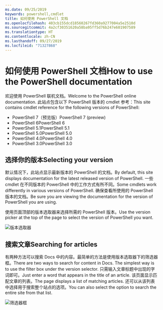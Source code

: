 ```yaml
---
ms.date: 09/25/2019
keywords: powershell,cmdlet
title: 如何使用 PowerShell 文档
ms.openlocfilehash: 403cb155dcd18560267fd360a9277004a5e2510d
ms.sourcegitcommit: 4a2cf30351620a58ba95ff5d76b247e601907589
ms.translationtype: HT
ms.contentlocale: zh-CN
ms.lasthandoff: 09/27/2019
ms.locfileid: "71327868"
---
```

# <a name="how-to-use-the-powershell-documentation"></a><span data-ttu-id="bcf34-103">如何使用 PowerShell 文档</span><span class="sxs-lookup"><span data-stu-id="bcf34-103">How to use the PowerShell documentation</span></span>

<span data-ttu-id="bcf34-104">欢迎使用 PowerShell 联机文档。</span><span class="sxs-lookup"><span data-stu-id="bcf34-104">Welcome to the PowerShell online documentation.</span></span> <span data-ttu-id="bcf34-105">此站点包含以下 PowerShell 版本的 cmdlet 参考：</span><span class="sxs-lookup"><span data-stu-id="bcf34-105">This site contains cmdlet reference for the following versions of PowerShell:</span></span>

- <span data-ttu-id="bcf34-106">PowerShell 7（预览版）</span><span class="sxs-lookup"><span data-stu-id="bcf34-106">PowerShell 7 (preview)</span></span>
- <span data-ttu-id="bcf34-107">PowerShell 6</span><span class="sxs-lookup"><span data-stu-id="bcf34-107">PowerShell 6</span></span>
- <span data-ttu-id="bcf34-108">PowerShell 5.1</span><span class="sxs-lookup"><span data-stu-id="bcf34-108">PowerShell 5.1</span></span>
- <span data-ttu-id="bcf34-109">PowerShell 5.0</span><span class="sxs-lookup"><span data-stu-id="bcf34-109">PowerShell 5.0</span></span>
- <span data-ttu-id="bcf34-110">PowerShell 4.0</span><span class="sxs-lookup"><span data-stu-id="bcf34-110">PowerShell 4.0</span></span>
- <span data-ttu-id="bcf34-111">PowerShell 3.0</span><span class="sxs-lookup"><span data-stu-id="bcf34-111">PowerShell 3.0</span></span>

## <a name="selecting-your-version"></a><span data-ttu-id="bcf34-112">选择你的版本</span><span class="sxs-lookup"><span data-stu-id="bcf34-112">Selecting your version</span></span>

<span data-ttu-id="bcf34-113">默认情况下，此站点显示最新版本的 PowerShell 的文档。</span><span class="sxs-lookup"><span data-stu-id="bcf34-113">By default, this site displays documentation for the latest released version of PowerShell.</span></span> <span data-ttu-id="bcf34-114">一些 cmdlet 在不同版本的 PowerShell 中的工作方式有所不同。</span><span class="sxs-lookup"><span data-stu-id="bcf34-114">Some cmdlets work differently in various versions of PowerShell.</span></span> <span data-ttu-id="bcf34-115">确保查看所使用的 PowerShell 版本的文档。</span><span class="sxs-lookup"><span data-stu-id="bcf34-115">Be sure you are viewing the documentation for the version of PowerShell you are using.</span></span>

<span data-ttu-id="bcf34-116">使用页面顶部的版本选取器来选择所需的 PowerShell 版本。</span><span class="sxs-lookup"><span data-stu-id="bcf34-116">Use the version picker at the top of the page to select the version of PowerShell you want.</span></span>

![版本选取器](images/how-to-use-docs/picker-vall.gif)

## <a name="searching-for-articles"></a><span data-ttu-id="bcf34-118">搜索文章</span><span class="sxs-lookup"><span data-stu-id="bcf34-118">Searching for articles</span></span>

<span data-ttu-id="bcf34-119">有两种方法可以搜索 Docs 中的内容。最简单的方法是使用版本选取器下的筛选器框。</span><span class="sxs-lookup"><span data-stu-id="bcf34-119">There are two ways to search for content in Docs. The simplest way is to use the filter box under the version selector.</span></span> <span data-ttu-id="bcf34-120">只需输入文章标题中出现的字词即可。</span><span class="sxs-lookup"><span data-stu-id="bcf34-120">Just enter a word that appears in the title of an article.</span></span> <span data-ttu-id="bcf34-121">该页面显示匹配文章的列表。</span><span class="sxs-lookup"><span data-stu-id="bcf34-121">The page displays a list of matching articles.</span></span> <span data-ttu-id="bcf34-122">还可以从该列表中选择用于搜索整个站点的选项。</span><span class="sxs-lookup"><span data-stu-id="bcf34-122">You can also select the option to search the entire site from that list.</span></span>

![筛选器框](images/how-to-use-docs/filter-search.gif)
